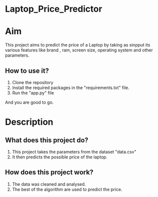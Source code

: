 # Laptop_Price_Predictor


# Aim

This project aims to predict the price of a Laptop by taking as sinpput its various features like brand , ram, screen size, operating system and other parameters.


## How to use it?

1. Clone the repository
2. Install the required packages in the "requirements.txt" file.
3. Run the "app.py" file
   
And you are good to go. 

# Description

## What does this project do?

1. This project takes the parameters from the dataset "data.csv"
2. It then predicts the possible price of the laptop.


## How does this project work?

1. The data was cleaned and analysed.
2. The best of the algorithm are used to predict the price.
